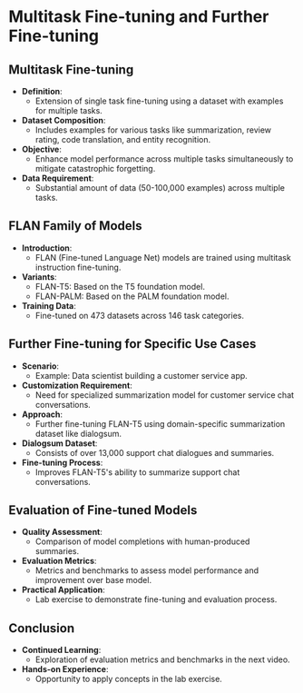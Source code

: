 # Multitask Fine-tuning and Further Fine-tuning

## Multitask Fine-tuning

- **Definition**:
  - Extension of single task fine-tuning using a dataset with examples for multiple tasks.
- **Dataset Composition**:
  - Includes examples for various tasks like summarization, review rating, code translation, and entity recognition.
- **Objective**:
  - Enhance model performance across multiple tasks simultaneously to mitigate catastrophic forgetting.
- **Data Requirement**:
  - Substantial amount of data (50-100,000 examples) across multiple tasks.

## FLAN Family of Models

- **Introduction**:
  - FLAN (Fine-tuned Language Net) models are trained using multitask instruction fine-tuning.
- **Variants**:
  - FLAN-T5: Based on the T5 foundation model.
  - FLAN-PALM: Based on the PALM foundation model.
- **Training Data**:
  - Fine-tuned on 473 datasets across 146 task categories.

## Further Fine-tuning for Specific Use Cases

- **Scenario**:
  - Example: Data scientist building a customer service app.
- **Customization Requirement**:
  - Need for specialized summarization model for customer service chat conversations.
- **Approach**:
  - Further fine-tuning FLAN-T5 using domain-specific summarization dataset like dialogsum.
- **Dialogsum Dataset**:
  - Consists of over 13,000 support chat dialogues and summaries.
- **Fine-tuning Process**:
  - Improves FLAN-T5's ability to summarize support chat conversations.
  
## Evaluation of Fine-tuned Models

- **Quality Assessment**:
  - Comparison of model completions with human-produced summaries.
- **Evaluation Metrics**:
  - Metrics and benchmarks to assess model performance and improvement over base model.
- **Practical Application**:
  - Lab exercise to demonstrate fine-tuning and evaluation process.

## Conclusion

- **Continued Learning**:
  - Exploration of evaluation metrics and benchmarks in the next video.
- **Hands-on Experience**:
  - Opportunity to apply concepts in the lab exercise.